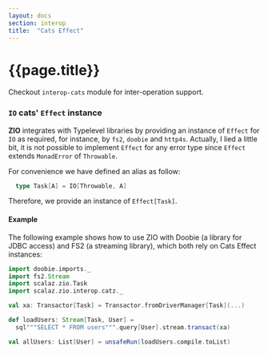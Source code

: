 ```yaml
---
layout: docs
section: interop
title:  "Cats Effect"
---
```


# {{page.title}}

Checkout `interop-cats` module for inter-operation support.

### `IO` cats' `Effect` instance

**ZIO** integrates with Typelevel libraries by providing an instance of `Effect` for `IO` as required, for instance, by `fs2`, `doobie` and `http4s`. Actually, I lied a little bit, it is not possible to implement `Effect` for any error type since `Effect` extends `MonadError` of `Throwable`.

For convenience we have defined an alias as follow:

```scala
  type Task[A] = IO[Throwable, A]
```

Therefore, we provide an instance of `Effect[Task]`.

#### Example

The following example shows how to use ZIO with Doobie (a library for JDBC access) and FS2 (a streaming library), which both rely on Cats Effect instances:

```scala
import doobie.imports._
import fs2.Stream
import scalaz.zio.Task
import scalaz.zio.interop.catz._

val xa: Transactor[Task] = Transactor.fromDriverManager[Task](...)

def loadUsers: Stream[Task, User] =
  sql"""SELECT * FROM users""".query[User].stream.transact(xa)

val allUsers: List[User] = unsafeRun(loadUsers.compile.toList)
```
